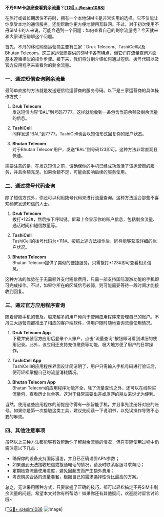 **不丹SIM卡怎麽查看剩余流量？[[TG💪+ @esim1088](https://t.me/s/esim1088)]**

在旅行或者长期居住不丹时，拥有一个本地SIM卡是非常实用的选择。它不仅能让你享受本地的通信服务，还能帮助你更方便地使用互联网。不过，对于初次使用不丹SIM卡的人来说，可能会遇到一个问题：如何查看自己的剩余流量呢？今天就来和大家详细聊聊这个问题。

首先，不丹的移动网络运营商主要有三家：Druk Telecom、TashiCell以及Bhutan Telecom。这三家运营商提供的SIM卡各有特点，但它们在流量查询方面基本遵循相似的操作步骤。接下来，我们将分别介绍如何通过短信、拨号代码以及官方应用程序来查看你的剩余流量。

### 一、通过短信查询剩余流量

最简单直接的方法就是发送短信给运营商的服务号码。以下是三家运营商的具体操作方式：

1. **Druk Telecom**  
   发送短信内容“BAL”到号码7777。这样就能收到一条包含当前余额及剩余流量的信息。
   
2. **TashiCell**  
   同样发送“BAL”到7777。TashiCell也会以短信形式回复你的账户状态。

3. **Bhutan Telecom**  
   对于Bhutan Telecom用户，发送“BAL”到号码123即可。这种方法非常直观且快速。

需要注意的是，在发送短信之前，请确保你的手机已经成功激活了该运营商的服务，并且余额充足。如果余额不足，可能会影响后续的服务使用。

### 二、通过拨号代码查询

除了短信方式外，你还可以利用拨号代码来进行流量查询。这种方法适合那些不喜欢频繁发送短信的人士。

1. **Druk Telecom**  
   拨打*123#，然后按下呼叫键。屏幕上会显示你的账户信息，包括剩余流量、通话时间和短信数量等。

2. **TashiCell**  
   TashiCell的拨号代码为*111#。按照上述方法操作后，同样能够获取详细的账户状况。

3. **Bhutan Telecom**  
   Bhutan Telecom提供了类似的便捷服务，只需拨打*123#即可查看相关信息。

这种方法的优势在于无需额外支付短信费用，只需一部支持国际漫游功能的手机即可完成操作。不过，如果你所在的区域信号较弱，则可能需要等待一段时间才能接收到回复。

### 三、通过官方应用程序查询

随着智能手机的普及，越来越多的用户倾向于使用应用程序来管理自己的账户。不丹三大运营商都推出了相应的客户端软件，供用户随时随地查询流量使用情况。

1. **Druk Telecom App**  
   下载并安装官方应用后登录个人账户，点击“流量查询”按钮即可看到详细的使用记录。此外，该应用还支持充值缴费等功能，极大地方便了用户的日常操作。

2. **TashiCell App**  
   TashiCell的应用程序界面设计简洁明了，用户只需输入手机号码进行验证后，便可轻松掌握自己的流量消耗情况。

3. **Bhutan Telecom App**  
   Bhutan Telecom的应用程序功能齐全，除了流量查询之外，还可以在线购买流量包、查看历史账单等。这对于经常需要出差或旅游的朋友来说尤为便利。

当然，使用这些应用程序的前提是你得有一部智能手机，并且事先注册好对应的账号。如果你是第一次接触这类工具，建议先阅读一下说明书，以免误操作导致不必要的麻烦。

### 四、其他注意事项

虽然以上三种方法都能够有效帮助你了解剩余流量的情况，但在实际使用过程中仍需注意以下几点：

- 确保你的设备支持国际漫游，并且已正确设置APN参数；
- 如果遇到无法接收短信或拨通电话的情况，请及时联系客服寻求帮助；
- 定期检查流量使用进度，避免因超支而产生额外费用；
- 考虑购买合适的流量套餐，根据自己的需求选择性价比最高的方案。

总之，无论采用哪种方式，只要掌握了正确的技巧，都可以轻松搞定不丹SIM卡剩余流量的问题。希望本文对你有所帮助！如果你还有其他疑问，欢迎随时留言讨论哦~

[[TG💪+ @esim1088](https://t.me/s/esim1088) ![Image](https://i.postimg.cc/4NQfJmqS/Snipaste-2025-05-13-00-14-12.png)]